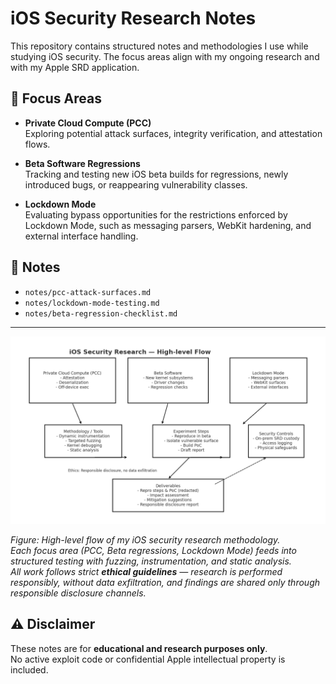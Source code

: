 # iOS Security Research Notes

This repository contains structured notes and methodologies I use while studying iOS security.
The focus areas align with my ongoing research and with my Apple SRD application.

## 📌 Focus Areas
- **Private Cloud Compute (PCC)**  
  Exploring potential attack surfaces, integrity verification, and attestation flows.

- **Beta Software Regressions**  
  Tracking and testing new iOS beta builds for regressions, newly introduced bugs, or 
  reappearing vulnerability classes.

- **Lockdown Mode**  
  Evaluating bypass opportunities for the restrictions enforced by Lockdown Mode, such as 
  messaging parsers, WebKit hardening, and external interface handling.

## 📖 Notes
- `notes/pcc-attack-surfaces.md`
- `notes/lockdown-mode-testing.md`
- `notes/beta-regression-checklist.md`

---

![Research Flow](assets/ios_research_diagram.png)

*Figure: High-level flow of my iOS security research methodology.  
Each focus area (PCC, Beta regressions, Lockdown Mode) feeds into structured testing with fuzzing, instrumentation, and static analysis.  
All work follows strict **ethical guidelines** — research is performed responsibly, without data exfiltration, and findings are shared only through responsible disclosure channels.*

## ⚠️ Disclaimer
These notes are for **educational and research purposes only**.  
No active exploit code or confidential Apple intellectual property is included.
